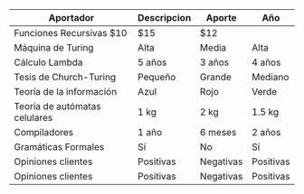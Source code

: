 | Aportador     | Descripcion | Aporte | Año |
|--------------------|------------|------------|------------|
| Funciones Recursivas $10        | $15        | $12        |
| Máquina de Turing  | Alta       | Media      | Alta       |
| Cálculo Lambda        | 5 años     | 3 años     | 4 años     |
| Tesis de Church-Turing             | Pequeño    | Grande     | Mediano    |
| Teoría de la información              | Azul       | Rojo       | Verde      |
| Teoría de autómatas celulares               | 1 kg       | 2 kg       | 1.5 kg     |
| Compiladores           | 1 año      | 6 meses    | 2 años     |
| Gramáticas Formales     | Sí         | No         | Sí         |
| Opiniones clientes | Positivas  | Negativas  | Positivas  |
| Opiniones clientes | Positivas  | Negativas  | Positivas  |
